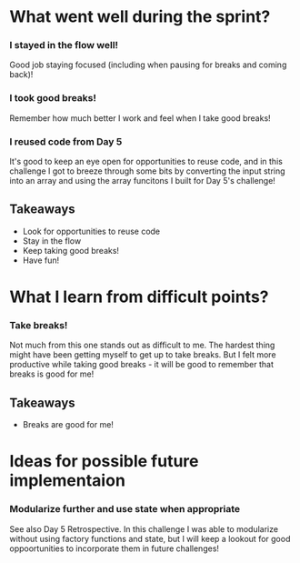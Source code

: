 # What went well during the sprint?

### I stayed in the flow well!

Good job staying focused (including when pausing for breaks 
and coming back)!

### I took good breaks!

Remember how much better I work and feel when I take good breaks!

### I reused code from Day 5

It's good to keep an eye open for opportunities to reuse code, and 
in this challenge I got to breeze through some bits by converting 
the input string into an array and using the array funcitons I built 
for Day 5's challenge!

## Takeaways

* Look for opportunities to reuse code
* Stay in the flow
* Keep taking good breaks!
* Have fun!

# What I learn from difficult points?

### Take breaks!

Not much from this one stands out as difficult to me. The hardest 
thing might have been getting myself to get up to take breaks. But 
I felt more productive while taking good breaks - it will be good 
to remember that breaks is good for me!

## Takeaways

* Breaks are good for me!

# Ideas for possible future implementaion

### Modularize further and use state when appropriate

See also Day 5 Retrospective. In this challenge I was able to 
modularize without using factory functions and state, but I will keep 
a lookout for good oppoortunities to incorporate them in future 
challenges!